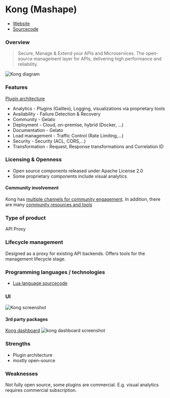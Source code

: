 # Kong (Mashape)
- [Website](https://getkong.org/)
- [Sourcecode](https://github.com/Mashape/kong)

### Overview
> Secure, Manage & Extend your APIs and Microservices. The open-source management layer for APIs, delivering high performance and reliability.

![Kong diagram](https://getkong.org/assets/images/homepage/diagram-right.png)

### Features

[Plugin architecture](https://getkong.org/plugins/)

- Analytics - Plugins (Galileo), Logging, visualizations via proprietary tools
- Availability - Failure Detection & Recovery
- Community - Gelato
- Deployment - Cloud, on-premise, hybrid (Docker, ...)
- Documentation - Gelato
- Load management - Traffic Control (Rate Limiting,...)
- Security - Security (ACL, CORS,...)
- Transformation - Request, Response transformations and Correlation ID

### Licensing & Openness
- Open source components released under Apache License 2.0
- Some proprietary components include visual analytics

#### Community involvement
Kong has [multiple channels for community engagement](https://getkong.org/community/). In addition, there are many [community resources and tools](https://github.com/Mashape/kong#community-resources-and-tools)

### Type of product
API Proxy

### Lifecycle management
Designed as a proxy for existing API backends. Offers tools for the management lifecycle stage.

### Programming languages / technologies
- [Lua language sourcecode](https://github.com/Mashape/kong#development)

### UI
![Kong screenshot](https://www.mashape.com/assets/images/home/galileo/screenshot-1x.png)

#### 3rd party packages

[Kong dashboard](https://github.com/PGBI/kong-dashboard)
![kong dashboard screenshot](https://raw.githubusercontent.com/PGBI/kong-dashboard/master/screenshots/apis_list.jpg)

### Strengths
- Plugin architecture
- mostly open-source

### Weaknesses
Not fully open source, some plugins are commercial. E.g. visual analytics requires commercial subscription.
